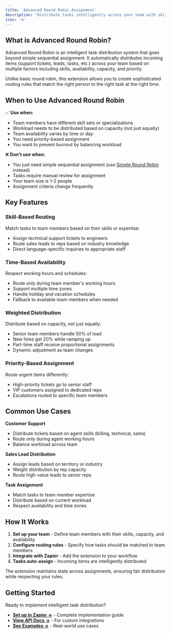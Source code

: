 ```yaml
---
title: 'Advanced Round Robin Assignment'
description: 'Distribute tasks intelligently across your team with skill-based, time-based, and priority-based routing'
icon: '⚙️'
---
```


## What is Advanced Round Robin?

Advanced Round Robin is an intelligent task distribution system that goes beyond simple sequential assignment. It automatically distributes incoming items (support tickets, leads, tasks, etc.) across your team based on multiple factors including skills, availability, capacity, and priority.

Unlike basic round robin, this extension allows you to create sophisticated routing rules that match the right person to the right task at the right time.

## When to Use Advanced Round Robin

✅ **Use when:**

- Team members have different skill sets or specializations
- Workload needs to be distributed based on capacity (not just equally)
- Team availability varies by time or day
- You need priority-based assignment
- You want to prevent burnout by balancing workload

❌ **Don't use when:**

- You just need simple sequential assignment (use [Simple Round Robin](/extensions/simple-round-robin) instead)
- Tasks require manual review for assignment
- Your team size is 1-2 people
- Assignment criteria change frequently

## Key Features

### Skill-Based Routing

Match tasks to team members based on their skills or expertise:

- Assign technical support tickets to engineers
- Route sales leads to reps based on industry knowledge
- Direct language-specific inquiries to appropriate staff

### Time-Based Availability

Respect working hours and schedules:

- Route only during team member's working hours
- Support multiple time zones
- Handle holiday and vacation schedules
- Fallback to available team members when needed

### Weighted Distribution

Distribute based on capacity, not just equally:

- Senior team members handle 50% of load
- New hires get 20% while ramping up
- Part-time staff receive proportional assignments
- Dynamic adjustment as team changes

### Priority-Based Assignment

Route urgent items differently:

- High-priority tickets go to senior staff
- VIP customers assigned to dedicated reps
- Escalations routed to specific team members

## Common Use Cases

**Customer Support**

- Distribute tickets based on agent skills (billing, technical, sales)
- Route only during agent working hours
- Balance workload across team

**Sales Lead Distribution**

- Assign leads based on territory or industry
- Weight distribution by rep capacity
- Route high-value leads to senior reps

**Task Assignment**

- Match tasks to team member expertise
- Distribute based on current workload
- Respect availability and time zones

## How It Works

1. **Set up your team** - Define team members with their skills, capacity, and availability
2. **Configure routing rules** - Specify how tasks should be matched to team members
3. **Integrate with Zapier** - Add the extension to your workflow
4. **Tasks auto-assign** - Incoming items are intelligently distributed

The extension maintains state across assignments, ensuring fair distribution while respecting your rules.

## Getting Started

Ready to implement intelligent task distribution?

- **[Set up in Zapier →](/extensions/advanced-round-robin/guides/zapier/setup)** - Complete implementation guide
- **[View API Docs →](#)** - For custom integrations
- **[See Examples →](#)** - Real-world use cases
